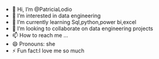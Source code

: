 - 👋 Hi, I’m @PatriciaLodio
- 👀 I’m interested in data engineering 
- 🌱 I’m currently learning Sql,python,power bi,excel
- 💞️ I’m looking to collaborate on data engineering projects
- 📫 How to reach me ...
- 😄 Pronouns: she
- ⚡ Fun fact:I love me so much

<!---
PatriciaLodio/PatriciaLodio is a ✨ special ✨ repository because its `README.md` (this file) appears on your GitHub profile.
You can click the Preview link to take a look at your changes.
--->
